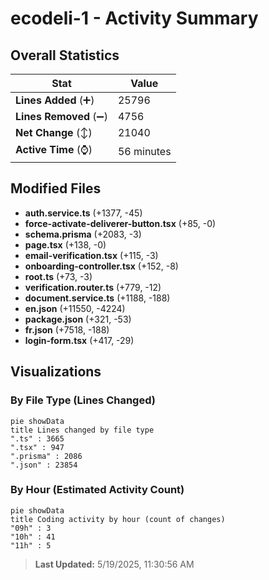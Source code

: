 # ecodeli-1 - Activity Summary 

## Overall Statistics

| Stat                   | Value                                                             |
| ---------------------- | ----------------------------------------------------------------- |
| **Lines Added** (➕)   | 25796                                          |
| **Lines Removed** (➖) | 4756                                        |
| **Net Change** (↕)    | 21040                |
| **Active Time** (⌚)   | 56 minutes |


## Modified Files
- **auth.service.ts** (+1377, -45)
- **force-activate-deliverer-button.tsx** (+85, -0)
- **schema.prisma** (+2083, -3)
- **page.tsx** (+138, -0)
- **email-verification.tsx** (+115, -3)
- **onboarding-controller.tsx** (+152, -8)
- **root.ts** (+73, -3)
- **verification.router.ts** (+779, -12)
- **document.service.ts** (+1188, -188)
- **en.json** (+11550, -4224)
- **package.json** (+321, -53)
- **fr.json** (+7518, -188)
- **login-form.tsx** (+417, -29)

## Visualizations

### By File Type (Lines Changed)

```mermaid
pie showData
title Lines changed by file type
".ts" : 3665
".tsx" : 947
".prisma" : 2086
".json" : 23854
```

### By Hour (Estimated Activity Count)

```mermaid
pie showData
title Coding activity by hour (count of changes)
"09h" : 3
"10h" : 41
"11h" : 5
```


> **Last Updated:** 5/19/2025, 11:30:56 AM